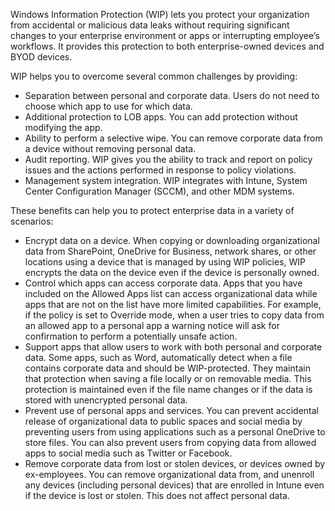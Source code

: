Windows Information Protection (WIP) lets you protect your organization from accidental or malicious data leaks without requiring significant changes to your enterprise environment or apps or interrupting employee’s workflows. It provides this protection to both enterprise-owned devices and BYOD devices. 

WIP helps you to overcome several common challenges by providing:

- Separation between personal and corporate data. Users do not need to choose which app to use for which data.
- Additional protection to LOB apps. You can add protection without modifying the app.
- Ability to perform a selective wipe. You can remove corporate data from a device without removing personal data.
- Audit reporting. WIP gives you the ability to track and report on policy issues and the actions performed in response to policy violations.
- Management system integration. WIP integrates with Intune, System Center Configuration Manager (SCCM), and other MDM systems.

These benefits can help you to protect enterprise data in a variety of scenarios:

- Encrypt data on a device. When copying or downloading organizational data from SharePoint, OneDrive for Business, network shares, or other locations using a device that is managed by using WIP policies, WIP encrypts the data on the device even if the device is personally owned.
- Control which apps can access corporate data. Apps that you have included on the Allowed Apps list can access organizational data while apps that are not on the list have more limited capabilities. For example, if the policy is set to Override mode, when a user tries to copy data from an allowed app to a personal app a warning notice will ask for confirmation to perform a potentially unsafe action.
- Support apps that allow users to work with both personal and corporate data. Some apps, such as Word, automatically detect when a file contains corporate data and should be WIP-protected. They maintain that protection when saving a file locally or on removable media. This protection is maintained even if the file name changes or if the data is stored with unencrypted personal data.
- Prevent use of personal apps and services. You can prevent accidental release of organizational data to public spaces and social media by preventing users from using applications such as a personal OneDrive to store files. You can also prevent users from copying data from allowed apps to social media such as Twitter or Facebook.
- Remove corporate data from lost or stolen devices, or devices owned by ex-employees. You can remove organizational data from, and unenroll any devices (including personal devices) that are enrolled in Intune even if the device is lost or stolen. This does not affect personal data.